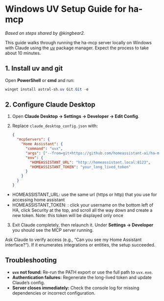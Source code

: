 # Windows UV Setup Guide for ha-mcp

_Based on steps shared by @kingbear2._

This guide walks through running the ha-mcp server locally on Windows with Claude using the [uv](https://docs.astral.sh/uv/) package manager. Expect the process to take about 10 minutes.

## 1. Install uv and git

Open **PowerShell** or **cmd** and run:

```powershell
winget install astral-sh.uv Git.Git -e
```

## 2. Configure Claude Desktop

1. Open **Claude Desktop → Settings → Developer → Edit Config**.
2. Replace `claude_desktop_config.json` with:

    ```json
    {
      "mcpServers": {
        "Home Assistant": {
          "command": "uvx",
          "args": ["--from=git+https://github.com/homeassistant-ai/ha-mcp", "ha-mcp"],
          "env": {
            "HOMEASSISTANT_URL": "http://homeassistant.local:8123",
            "HOMEASSISTANT_TOKEN": "your_long_lived_token"
          }
        }
      }
    }
    ```

- HOMEASSISTANT_URL: use the same url (https or http) that you use for accessing home assistant
- HOMEASSISTANT_TOKEN: : click your username on the bottom left of HA, click Security at the top, and scroll all the way down and create a new token. Note: this token will be displayed only once

3. Exit Claude completely, then relaunch it. Under **Settings → Developer** you should see the MCP server running.

Ask Claude to verify access (e.g., “Can you see my Home Assistant interface?”). If it enumerates integrations or entities, the setup succeeded.

## Troubleshooting

- **`uvx` not found:** Re-run the PATH export or use the full path to `uvx.exe`.
- **Authentication failures:** Regenerate the long-lived token and update Claude’s config.
- **Server closes immediately:** Check the console log for missing dependencies or incorrect configuration.
